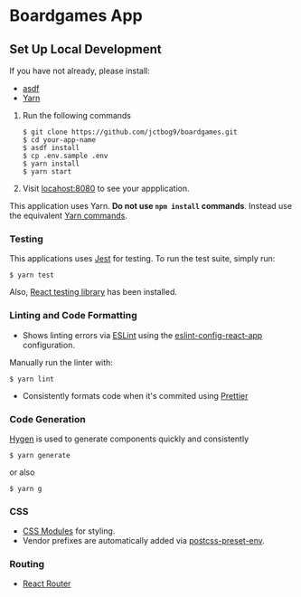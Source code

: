# Boardgames App

## Set Up Local Development

If you have not already, please install:

- [asdf](https://github.com/asdf-vm/asdf)
- [Yarn](https://yarnpkg.com/en/docs/install)

1. Run the following commands
   ```
   $ git clone https://github.com/jctbog9/boardgames.git
   $ cd your-app-name
   $ asdf install
   $ cp .env.sample .env
   $ yarn install
   $ yarn start
   ```
2. Visit [locahost:8080](http://localhost:8080) to see
   your appplication.

This application uses Yarn. **Do not use `npm install` commands**. Instead use the
equivalent [Yarn commands](https://yarnpkg.com/en/docs/usage).

### Testing

This applications uses [Jest](https://facebook.github.io/jest/) for testing. To run the test suite, simply run:

```
$ yarn test
```

Also, [React testing library](https://testing-library.com/docs/react-testing-library/intro) has been installed.

### Linting and Code Formatting

- Shows linting errors via [ESLint](https://eslint.org/) using the [eslint-config-react-app](https://github.com/facebookincubator/create-react-app/tree/master/packages/eslint-config-react-app) configuration.

Manually run the linter with:

```
$ yarn lint
```

- Consistently formats code when it's commited using [Prettier](https://prettier.io/)

### Code Generation

[Hygen](https://github.com/jondot/hygen) is used to generate components quickly and consistently

```
$ yarn generate
```

or also

```
$ yarn g
```

### CSS

- [CSS Modules](https://github.com/css-modules/css-modules) for styling.
- Vendor prefixes are automatically added via [postcss-preset-env](https://preset-env.cssdb.org).

### Routing

- [React Router](https://reacttraining.com/react-router/web/guides/philosophy)
